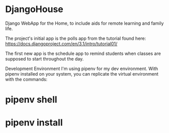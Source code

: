 # DjangoHouse
Django WebApp for the Home, to include aids for remote learning and family life.

The project's initial app is the polls app from the tutorial found here: https://docs.djangoproject.com/en/3.1/intro/tutorial01/ 

The first new app is the schedule app to remind students when classes are supposed to start throughout the day. 

Development Environment
I'm using pipenv for my dev environment.  With pipenv installed on your system, you can replicate the virtual environment with the commands:  
# pipenv shell
# pipenv install

